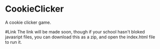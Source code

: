 # CookieClicker
A cookie clicker game.

#Link
The link will be made soon, though if your school hasn't bloked javasript files, you can download this as a zip, and open the index.html file to run it.
